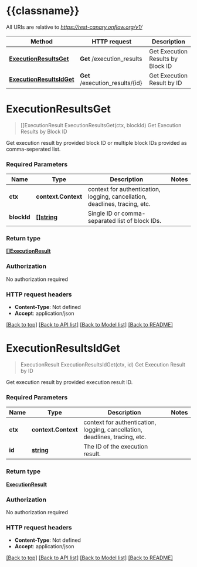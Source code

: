 # {{classname}}

All URIs are relative to *https://rest-canary.onflow.org/v1/*

Method | HTTP request | Description
------------- | ------------- | -------------
[**ExecutionResultsGet**](ExecutionResultsApi.md#ExecutionResultsGet) | **Get** /execution_results | Get Execution Results by Block ID
[**ExecutionResultsIdGet**](ExecutionResultsApi.md#ExecutionResultsIdGet) | **Get** /execution_results/{id} | Get Execution Result by ID

# **ExecutionResultsGet**
> []ExecutionResult ExecutionResultsGet(ctx, blockId)
Get Execution Results by Block ID

Get execution result by provided block ID or multiple block IDs provided as comma-seperated list.

### Required Parameters

Name | Type | Description  | Notes
------------- | ------------- | ------------- | -------------
 **ctx** | **context.Context** | context for authentication, logging, cancellation, deadlines, tracing, etc.
  **blockId** | [**[]string**](string.md)| Single ID or comma-separated list of block IDs. | 

### Return type

[**[]ExecutionResult**](ExecutionResult.md)

### Authorization

No authorization required

### HTTP request headers

 - **Content-Type**: Not defined
 - **Accept**: application/json

[[Back to top]](#) [[Back to API list]](../README.md#documentation-for-api-endpoints) [[Back to Model list]](../README.md#documentation-for-models) [[Back to README]](../README.md)

# **ExecutionResultsIdGet**
> ExecutionResult ExecutionResultsIdGet(ctx, id)
Get Execution Result by ID

Get execution result by provided execution result ID.

### Required Parameters

Name | Type | Description  | Notes
------------- | ------------- | ------------- | -------------
 **ctx** | **context.Context** | context for authentication, logging, cancellation, deadlines, tracing, etc.
  **id** | [**string**](.md)| The ID of the execution result. | 

### Return type

[**ExecutionResult**](ExecutionResult.md)

### Authorization

No authorization required

### HTTP request headers

 - **Content-Type**: Not defined
 - **Accept**: application/json

[[Back to top]](#) [[Back to API list]](../README.md#documentation-for-api-endpoints) [[Back to Model list]](../README.md#documentation-for-models) [[Back to README]](../README.md)

